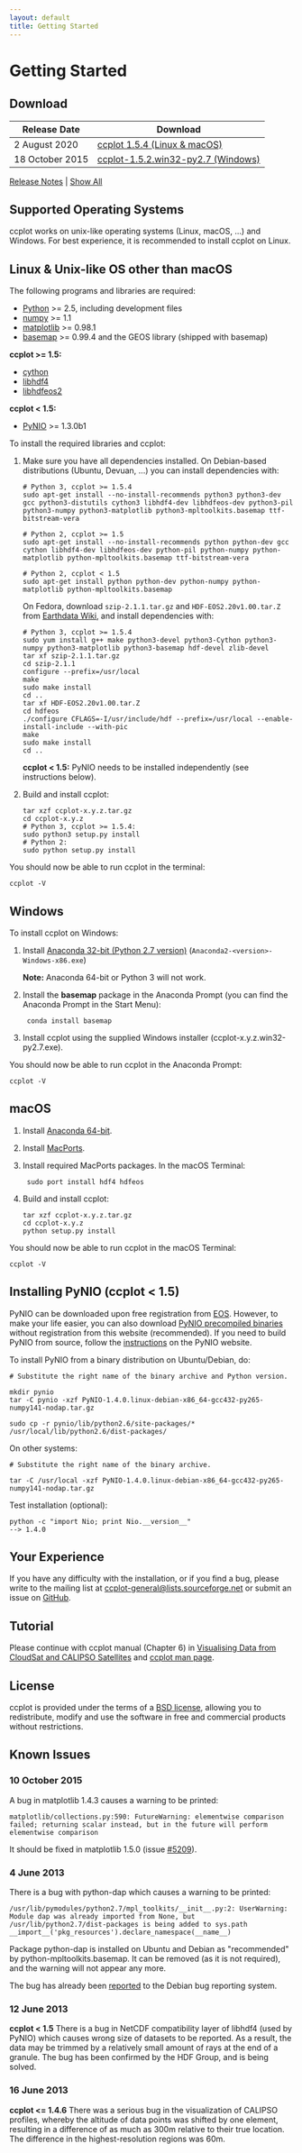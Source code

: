 ```yaml
---
layout: default
title: Getting Started
---
```

Getting Started
===============

Download
--------

<div class="table">
    <table>
        <thead><tr><th>Release Date</th><th>Download</th></tr></thead>
        <tbody>
            <tr>
                <td>2 August 2020</td>
                <td>
                    <a href="https://sourceforge.net/projects/ccplot/files/ccplot/ccplot-1.5.4.tar.gz">ccplot 1.5.4 (Linux &amp; macOS)</a>
                </td>
            </tr>
            <tr>
                <td>18 October 2015</td>
                <td>
                    <a href="https://sourceforge.net/projects/ccplot/files/ccplot/ccplot-1.5.2.win32-py2.7.exe">ccplot-1.5.2.win32-py2.7 (Windows)</a>
                </td>
            </tr>
        </tbody>
        <tbody id="archive" style="display: none">
            <tr>
                <td>18 October 2015</td>
                <td>
                    <a href="https://sourceforge.net/projects/ccplot/files/ccplot/ccplot-1.5.2.tar.gz">ccplot 1.5.2 (Linux &amp; macOS)</a>
                </td>
            </tr>
            <tr>
                <td>1 September 2015</td>
                <td>
                    <a href="https://sourceforge.net/projects/ccplot/files/ccplot/ccplot-1.5.1.tar.gz">ccplot 1.5.1</a>
                </td>
            </tr>
            <tr>
                <td>21 March 2015</td>
                <td>
                    <a href="https://sourceforge.net/projects/ccplot/files/ccplot/ccplot-1.5.tar.gz">ccplot 1.5</a>
                </td>
            </tr>
            <tr>
                <td>21 March 2015</td>
                <td>
                    <a href="https://sourceforge.net/projects/ccplot/files/ccplot/ccplot-1.5.win32-py2.7.exe">ccplot 1.5.win32-py2.7</a>
                </td>
            </tr>
            <tr>
                <td>1 December 2013</td>
                <td>
                    <a href="https://sourceforge.net/projects/ccplot/files/ccplot/ccplot-1.5-rc8.tar.gz">ccplot 1.5-rc8</a>
                </td>
            </tr>
            <tr>
                <td>20 November 2013</td>
                <td>
                    <a href="https://sourceforge.net/projects/ccplot/files/ccplot/ccplot-1.5-rc7.win32-py2.7.exe">ccplot 1.5-rc7.win32-py2.7</a>
                </td>
            </tr>
            <tr>
                <td>16 June 2013</td>
                <td><a href="https://sourceforge.net/projects/ccplot/files/ccplot/ccplot-1.4.7.tar.gz">ccplot 1.4.7</a></td>
            </tr>
            <tr>
                <td>4 June 2013</td>
                <td><a href="https://sourceforge.net/projects/ccplot/files/ccplot/ccplot-1.4.6.tar.gz">ccplot 1.4.6</a></td>
            </tr>
            <tr>
                <td>31 May 2013</td>
                <td><a href="https://sourceforge.net/projects/ccplot/files/ccplot/ccplot-1.4.5.tar.gz">ccplot 1.4.5</a></td>
            </tr>
            <tr>
                <td>2 September 2010</td>
                <td><a href="https://sourceforge.net/projects/ccplot/files/ccplot/ccplot-1.44.tar.gz">ccplot 1.44</a></td>
            </tr>
            <tr>
                <td>18 August 2010</td>
                <td><a href="https://sourceforge.net/projects/ccplot/files/ccplot/ccplot-1.43.tar.gz">ccplot 1.43</a></td>
            </tr>
            <tr>
                <td>11 June 2010</td>
                <td><a href="https://sourceforge.net/projects/ccplot/files/ccplot/ccplot-1.42.tar.gz">ccplot 1.42</a></td>
            </tr>
            <tr>
                <td>13 May 2010</td>
                <td><a href="https://sourceforge.net/projects/ccplot/files/ccplot/ccplot-1.41.tar.gz">ccplot 1.41</a></td>
            </tr>
            <tr>
                <td>7 May 2010</td>
                <td><a href="https://sourceforge.net/projects/ccplot/files/ccplot/ccplot-1.4.tar.gz">ccplot 1.4</a></td>
            </tr>
            <tr>
                <td>21 September 2009</td>
                <td><a href="https://sourceforge.net/projects/ccplot/files/ccplot/ccplot-1.31.tar.gz">ccplot 1.31</a></td>
            </tr>
            <tr>
                <td>20 September 2009</td>
                <td><a href="https://sourceforge.net/projects/ccplot/files/ccplot/ccplot-1.3.tar.gz">ccplot 1.3</a></td>
            </tr>
            <tr>
                <td>20 August 2009</td>
                <td><a href="https://sourceforge.net/projects/ccplot/files/ccplot/ccplot-1.21.tar.gz">ccplot 1.21</a></td>
            </tr>
            <tr>
                <td>19 August 2009</td>
                <td><a href="https://sourceforge.net/projects/ccplot/files/ccplot/ccplot-1.2.tar.gz">ccplot 1.2</a></td>
            </tr>
            <tr>
                <td>18 August 2009</td>
                <td><a href="https://sourceforge.net/projects/ccplot/files/ccplot/ccplot-1.1.tar.gz">ccplot 1.1</a></td>
            </tr>
            <tr>
                <td>10 August 2009</td>
                <td><a href="https://sourceforge.net/projects/ccplot/files/ccplot/ccplot-1.0.tar.gz">ccplot 1.0</a></td>
            </tr>
        </tbody>
     </table>
     <a href="releasenotes/">Release Notes</a> |
     <a href="#" id="showall">Show All</a>
     <a href="#" id="hidearchived" style="display: none">Hide Archived</a>
</div>

<script>
document.getElementById('showall').onclick = function() {
    document.getElementById('archive').style.display = 'table-row-group';
    document.getElementById('hidearchived').style.display = 'inline';
    this.style.display = 'none';
    return false;
};
document.getElementById('hidearchived').onclick = function() {
    document.getElementById('archive').style.display = 'none';
    document.getElementById('showall').style.display = 'inline';
    this.style.display = 'none';
    return false;
};
</script>

Supported Operating Systems
---------------------------

ccplot works on unix-like operating systems (Linux, macOS, ...) and Windows.
For best experience, it is recommended to install ccplot on Linux.

Linux & Unix-like OS other than macOS
-------------------------------------

The following programs and libraries are required:

* [Python](http://www.python.org) >= 2.5, including development files
* [numpy](http://www.numpy.org) >= 1.1
* [matplotlib](http://matplotlib.org) >= 0.98.1
* [basemap](http://matplotlib.org/basemap/) >= 0.99.4 and the GEOS library (shipped with basemap)

**ccplot >= 1.5:**
* [cython](http://cython.org)
* [libhdf4](http://www.hdfgroup.org/products/hdf4/)
* [libhdfeos2](http://hdfeos.org/software/library.php#HDF-EOS2)

**ccplot < 1.5:**
* [PyNIO](http://www.pyngl.ucar.edu/Nio.shtml) >= 1.3.0b1

To install the required libraries and ccplot:

1. Make sure you have all dependencies installed.
   On Debian-based distributions (Ubuntu, Devuan, ...) you can install dependencies with:

       # Python 3, ccplot >= 1.5.4
       sudo apt-get install --no-install-recommends python3 python3-dev gcc python3-distutils cython3 libhdf4-dev libhdfeos-dev python3-pil python3-numpy python3-matplotlib python3-mpltoolkits.basemap ttf-bitstream-vera

       # Python 2, ccplot >= 1.5
       sudo apt-get install --no-install-recommends python python-dev gcc cython libhdf4-dev libhdfeos-dev python-pil python-numpy python-matplotlib python-mpltoolkits.basemap ttf-bitstream-vera

       # Python 2, ccplot < 1.5
       sudo apt-get install python python-dev python-numpy python-matplotlib python-mpltoolkits.basemap

   On Fedora, download `szip-2.1.1.tar.gz` and `HDF-EOS2.20v1.00.tar.Z` from
   [Earthdata Wiki](https://wiki.earthdata.nasa.gov/display/DAS/Toolkit+Downloads),
   and install dependencies with:

       # Python 3, ccplot >= 1.5.4
       sudo yum install g++ make python3-devel python3-Cython python3-numpy python3-matplotlib python3-basemap hdf-devel zlib-devel
       tar xf szip-2.1.1.tar.gz
       cd szip-2.1.1
       configure --prefix=/usr/local
       make
       sudo make install
       cd ..
       tar xf HDF-EOS2.20v1.00.tar.Z
       cd hdfeos
       ./configure CFLAGS=-I/usr/include/hdf --prefix=/usr/local --enable-install-include --with-pic
       make
       sudo make install
       cd ..

   **ccplot < 1.5:** PyNIO needs to be installed independently
   (see instructions below).

2. Build and install ccplot:

       tar xzf ccplot-x.y.z.tar.gz
       cd ccplot-x.y.z
       # Python 3, ccplot >= 1.5.4:
       sudo python3 setup.py install
       # Python 2:
       sudo python setup.py install

You should now be able to run ccplot in the terminal:

    ccplot -V

Windows
-------

To install ccplot on Windows:

1. Install [Anaconda 32-bit (Python 2.7 version)](https://repo.anaconda.com/archive/) (`Anaconda2-<version>-Windows-x86.exe`)

    **Note:** Anaconda 64-bit or Python 3 will not work.

2. Install the **basemap** package in the Anaconda Prompt (you can find the
Anaconda Prompt in the Start Menu):

        conda install basemap

3. Install ccplot using the supplied Windows installer
(ccplot-x.y.z.win32-py2.7.exe).

You should now be able to run ccplot in the Anaconda Prompt:

    ccplot -V

macOS
-----

1. Install [Anaconda 64-bit](https://www.anaconda.com/download/).

2. Install [MacPorts](https://www.macports.org).

3. Install required MacPorts packages. In the macOS Terminal:

        sudo port install hdf4 hdfeos

4. Build and install ccplot:

       tar xzf ccplot-x.y.z.tar.gz
       cd ccplot-x.y.z
       python setup.py install

You should now be able to run ccplot in the macOS Terminal:

    ccplot -V

Installing PyNIO (ccplot < 1.5)
-------------------------------

PyNIO can be downloaded upon free registration from
[EOS](http://www.earthsystemgrid.org/home.htm). However, to make your life
easier, you can also download [PyNIO precompiled binaries](pynio/) without
registration from this website (recommended). If you need to build PyNIO
from source, follow the [instructions](http://www.pyngl.ucar.edu/Download/build_pynio_from_src.shtml)
on the PyNIO website.

To install PyNIO from a binary distribution on Ubuntu/Debian, do:

    # Substitute the right name of the binary archive and Python version.

    mkdir pynio
    tar -C pynio -xzf PyNIO-1.4.0.linux-debian-x86_64-gcc432-py265-numpy141-nodap.tar.gz

    sudo cp -r pynio/lib/python2.6/site-packages/* /usr/local/lib/python2.6/dist-packages/

On other systems:

    # Substitute the right name of the binary archive.

    tar -C /usr/local -xzf PyNIO-1.4.0.linux-debian-x86_64-gcc432-py265-numpy141-nodap.tar.gz

Test installation (optional):

    python -c "import Nio; print Nio.__version__"
    --> 1.4.0

Your Experience
---------------

If you have any difficulty with the installation, or if you find a bug,
please write to the mailing list at
[ccplot-general@lists.sourceforge.net](mailto:ccplot-general@lists.sourceforge.net)
or submit an issue on [GitHub](https://github.com/peterkuma/ccplot).

Tutorial
--------

Please continue with ccplot manual (Chapter 6) in
[Visualising Data from CloudSat and CALIPSO Satellites](/pub/doc/pdf/Visualising_Data_from_CloudSat_and_CALIPSO_Satellites.pdf)
and [ccplot man page](/doc/ccplot.1.html).

License
-------

ccplot is provided under the terms of a
[BSD license](https://github.com/peterkuma/ccplot/blob/master/LICENSE),
allowing you to redistribute, modify and use the software in free and
commercial products without restrictions.

Known Issues
------------

### 10 October 2015

A bug in matplotlib 1.4.3 causes a warning to be printed:

    matplotlib/collections.py:590: FutureWarning: elementwise comparison failed; returning scalar instead, but in the future will perform elementwise comparison

It should be fixed in matplotlib 1.5.0 (issue [#5209](https://github.com/matplotlib/matplotlib/issues/5209)).

### 4 June 2013

There is a bug with python-dap which causes a warning to be printed:

    /usr/lib/pymodules/python2.7/mpl_toolkits/__init__.py:2: UserWarning: Module dap was already imported from None, but /usr/lib/python2.7/dist-packages is being added to sys.path
    __import__('pkg_resources').declare_namespace(__name__)

Package python-dap is installed on Ubuntu and Debian as
"recommended" by python-mpltoolkits.basemap. It can be removed
(as it is not required), and the warning will not appear any more.

The bug has already been [reported](http://bugs.debian.org/cgi-bin/bugreport.cgi?bug=709376)
to the Debian bug reporting system.

### 12 June 2013

**ccplot < 1.5**
There is a bug in NetCDF compatibility layer of libhdf4 (used by PyNIO)
which causes wrong size of datasets to be reported. As a result, the
data may be trimmed by a relatively small amount of rays at the end
of a granule. The bug has been confirmed by the HDF Group, and is being
solved.

### 16 June 2013

**ccplot <= 1.4.6**
There was a serious bug in the visualization of CALIPSO profiles,
whereby the altitude of data points
was shifted by one element, resulting in a difference of as much as 300m
relative to their true location. The difference in the highest-resolution
regions was 60m.
